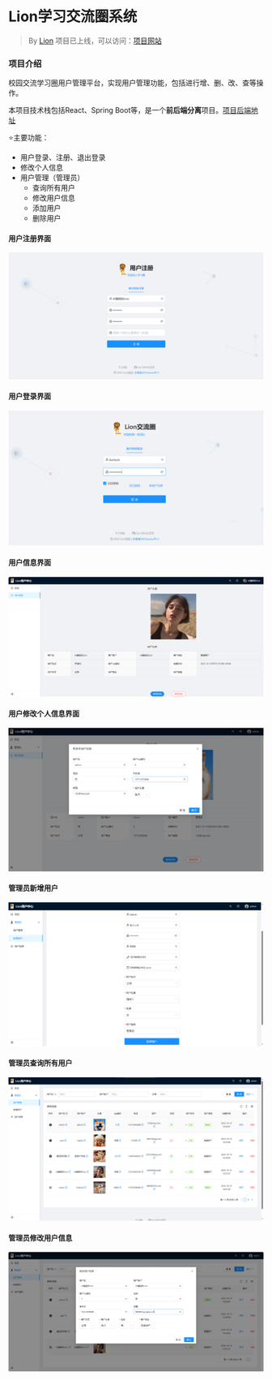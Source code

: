 # Lion学习交流圈系统

> By [Lion](https://github.com/Lick0920)
项目已上线，可以访问：[项目网站](http://43.138.104.141/)
### 项目介绍

校园交流学习圈用户管理平台，实现用户管理功能，包括进行增、删、改、查等操作。

本项目技术栈包括React、Spring Boot等，是一个**前后端分离**项目。[项目后端地址](https://github.com/Lick0920/user-center_backend)

⭐主要功能：

- 用户登录、注册、退出登录
- 修改个人信息
- 用户管理（管理员）
  - 查询所有用户
  - 修改用户信息
  - 添加用户
  - 删除用户

#### 用户注册界面
![image](readmeshows/image-20231013153745494.png)

#### 用户登录界面

![image](readmeshows/image-20231013160515196.png)

#### 用户信息界面

![image](readmeshows/image-20231013155321985.png)
#### 用户修改个人信息界面

![image](readmeshows/image-20231013160401254.png)

#### 管理员新增用户
![image](readmeshows/image-202310131558302551.png)

#### 管理员查询所有用户
![image](readmeshows/image-20231013160236632.png)

#### 管理员修改用户信息

![image](./readmeshows/image-20231013155503620.png)
